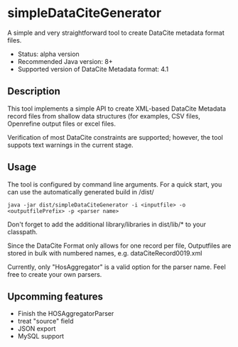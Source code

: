 # simpleDataCiteGenerator
A simple and very straightforward tool to create DataCite metadata format files.

* Status: alpha version
* Recommended Java version: 8+
* Supported version of DataCite Metadata format: 4.1

## Description

This tool implements a simple API to create XML-based  DataCite Metadata record 
files from shallow data structures (for examples, CSV files, Openrefine output files 
or excel files.

Verification of most DataCite constraints are supported; however, the tool suppots text warnings in the current stage.

## Usage
The tool is configured by command line arguments. For a quick start, you can use the automatically generated build in /dist/

```
java -jar dist/simpleDataCiteGenerator -i <inputfile> -o <outputfilePrefix> -p <parser name>
```
  
Don't forget to add the additional library/libraries in dist/lib/* to your classpath.

Since the DataCite Format only allows for one record per file, Outputfiles are stored in bulk with numbered names, e.g. dataCiteRecord0019.xml

Currently, only "HosAggregator" is a valid option for the parser name. Feel free to create your own parsers.

## Upcomming features
* Finish the HOSAggregatorParser
* treat "source" field
* JSON export
* MySQL support

